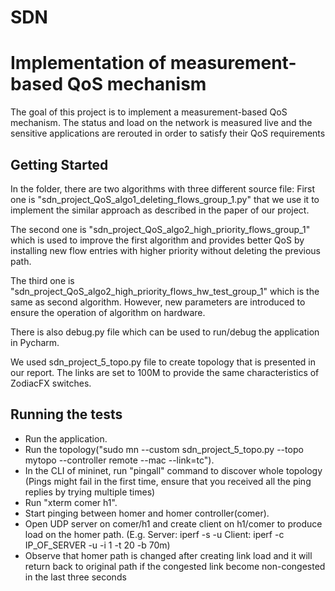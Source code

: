 # SDN
#  Implementation of measurement-based QoS mechanism

The goal of this project is to implement a measurement-based QoS mechanism. The status and load on the network is measured live and the sensitive applications are rerouted in order to satisfy their QoS requirements

## Getting Started

In the folder, there are two algorithms with three different source file: First one is "sdn_project_QoS_algo1_deleting_flows_group_1.py"
that we use it to implement the similar approach as described in the paper of our project.

The second one is "sdn_project_QoS_algo2_high_priority_flows_group_1" which is used to improve the first algorithm
and provides better QoS by installing new flow entries with higher priority without deleting the previous path.

The third one is "sdn_project_QoS_algo2_high_priority_flows_hw_test_group_1" which is the same as second algorithm. However,
new parameters are introduced to ensure the operation of algorithm on hardware.

There is also debug.py file which can be used to run/debug the application in Pycharm.

We used sdn_project_5_topo.py file to create topology that is presented in our report. The links are set to 100M 
to provide the same characteristics of ZodiacFX switches.


## Running the tests

* Run the application.
* Run the topology("sudo mn --custom sdn_project_5_topo.py --topo mytopo --controller remote --mac --link=tc").
* In the CLI of mininet, run "pingall" command to discover whole topology
(Pings might fail in the first time, ensure that you received all the ping replies by trying multiple times)
* Run "xterm comer h1". 
* Start pinging between homer and homer controller(comer).
* Open UDP server on comer/h1 and create client on h1/comer to produce load on the homer path.
(E.g. Server: iperf -s -u    Client: iperf -c IP_OF_SERVER -u -i 1 -t 20 -b 70m)
* Observe that homer path is changed after creating link load and it will return back to original path 
if the congested link become non-congested in the last three seconds



